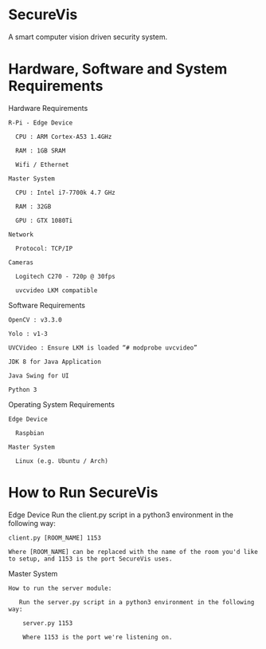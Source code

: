 # SecureVis
A smart computer vision driven security system.

# Hardware, Software and System Requirements 

Hardware Requirements

    R-Pi - Edge Device

      CPU : ARM Cortex-A53 1.4GHz

      RAM : 1GB SRAM

      Wifi / Ethernet

    Master System

      CPU : Intel i7-7700k 4.7 GHz

      RAM : 32GB

      GPU : GTX 1080Ti

    Network 

      Protocol: TCP/IP

    Cameras

      Logitech C270 - 720p @ 30fps

      uvcvideo LKM compatible  

  Software Requirements

    OpenCV : v3.3.0

    Yolo : v1-3	

    UVCVideo : Ensure LKM is loaded “# modprobe uvcvideo”

    JDK 8 for Java Application

    Java Swing for UI
    
    Python 3

  Operating System Requirements

    Edge Device

      Raspbian

    Master System

      Linux (e.g. Ubuntu / Arch)


# How to Run SecureVis

Edge Device
    Run the client.py script in a python3 environment in the following way:
    
    client.py [ROOM_NAME] 1153
    
    Where [ROOM_NAME] can be replaced with the name of the room you'd like to setup, and 1153 is the port SecureVis uses.
    
Master System

    How to run the server module:
       
       Run the server.py script in a python3 environment in the following way:
       
        server.py 1153
        
        Where 1153 is the port we're listening on. 
        
    

